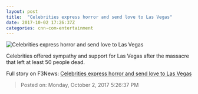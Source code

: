 ```yaml
---
layout: post
title:  "Celebrities express horror and send love to Las Vegas"
date: 2017-10-02 17:26:37Z
categories: cnn-com-entertainment
---
```


![Celebrities express horror and send love to Las Vegas](http://i2.cdn.cnn.com/cnnnext/dam/assets/170703132023-las-vegas-getty-super-tease.jpg)

Celebrities offered sympathy and support for Las Vegas after the massacre that left at least 50 people dead.


Full story on F3News: [Celebrities express horror and send love to Las Vegas](http://www.f3nws.com/n/VhxQAE)

> Posted on: Monday, October 2, 2017 5:26:37 PM
